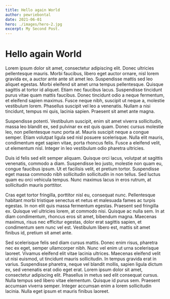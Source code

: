 ```yaml
---
title: Hello again World
author: pewriebontal
date: 2021-06-01
hero: ./images/hero-2.jpg
excerpt: My Second Post.
---
```


# Hello again World

Lorem ipsum dolor sit amet, consectetur adipiscing elit. Donec ultricies pellentesque mauris. Morbi faucibus, libero eget auctor ornare, nisl lorem gravida ex, a auctor ante ante sit amet leo. Suspendisse mattis sed leo aliquet egestas. Morbi eleifend sit amet urna tempus pellentesque. Quisque sagittis at tortor id aliquet. Etiam nec faucibus lacus. Suspendisse tincidunt purus vitae quam mattis faucibus. Donec tincidunt odio a neque fermentum, et eleifend sapien maximus. Fusce neque nibh, suscipit ut neque a, molestie vestibulum lorem. Phasellus suscipit vel leo a venenatis. Nullam a nisi tincidunt, tempus mi quis, lacinia sapien. Praesent sit amet ante magna.

Suspendisse potenti. Vestibulum suscipit, enim sit amet viverra sollicitudin, massa leo blandit ex, sed pulvinar ex est quis quam. Donec cursus molestie leo, non pellentesque nunc porta at. Mauris suscipit neque a congue semper. Etiam volutpat ligula sed nisl posuere scelerisque. Nulla elit mauris, condimentum eget sapien vitae, porta rhoncus felis. Fusce a eleifend velit, ut elementum nisl. Integer in leo vestibulum odio pharetra ultricies.

Duis id felis sed elit semper aliquam. Quisque orci lacus, volutpat at sagittis venenatis, commodo a diam. Suspendisse leo justo, molestie non quam eu, congue faucibus ipsum. Ut et facilisis velit, et pretium tortor. Suspendisse eget massa commodo nibh sollicitudin sollicitudin in non tellus. Sed luctus quam eu orci vehicula tempus. Nunc maximus lacus in eros rutrum, at sollicitudin mauris porttitor.

Cras eget tortor fringilla, porttitor nisl eu, consequat nunc. Pellentesque habitant morbi tristique senectus et netus et malesuada fames ac turpis egestas. In non elit quis massa fermentum egestas. Praesent sed fringilla ex. Quisque vel ultricies lorem, at commodo nisi. Quisque ac nulla sem. In at diam condimentum, rhoncus eros sit amet, bibendum magna. Maecenas maximus, risus nec efficitur egestas, dolor erat sagittis sapien, et condimentum sem nunc vel est. Vestibulum libero est, mattis sit amet finibus id, pretium sit amet ante.

Sed scelerisque felis sed diam cursus mattis. Donec enim risus, pharetra nec ex eget, semper ullamcorper nibh. Nunc vel enim ut urna scelerisque laoreet. Vivamus eleifend elit vitae lacinia ultrices. Maecenas eleifend velit ut nisi euismod, ut tincidunt mauris sollicitudin. In tempus gravida erat in varius. Suspendisse pharetra, neque vel blandit mollis, sapien ligula dictum ex, sed venenatis erat odio eget erat. Lorem ipsum dolor sit amet, consectetur adipiscing elit. Phasellus in metus sed elit consequat cursus. Nulla tempus sed libero vitae elementum. Quisque id purus sem. Praesent accumsan viverra semper. Integer accumsan enim a lorem sollicitudin lacinia. Nulla eget ipsum et mauris finibus laoreet.
